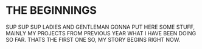 # THE BEGINNINGS 

SUP SUP SUP LADIES AND GENTLEMAN
GONNA PUT HERE SOME STUFF, MAINLY MY PROJECTS FROM PREVIOUS YEAR WHAT I HAVE BEEN DOING SO FAR.
THATS THE FIRST ONE SO, MY STORY BEGINS RIGHT NOW.
